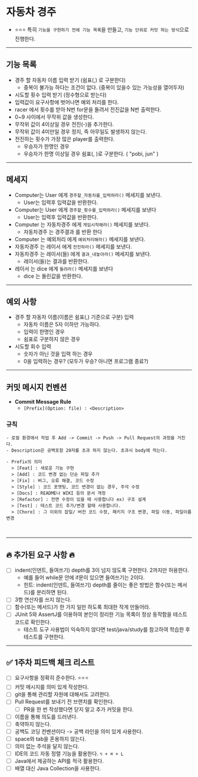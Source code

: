 # 자동차 경주
- ⭐️⭐⭐ 특히 `기능을 구현하기 전에 기능 목록`을 만들고, `기능 단위로 커밋 하는 방식`으로 진행한다.
---

## 기능 목록

- 경주 할 자동차 이름 입력 받기 (쉼표(,) 로 구분한다)
    - 중복이 불가능 하다는 조건이 없다. (중복이 있을수 있는 가능성을 열어두자)
- 시도할 횟수 입력 받기 (정수형으로 받는다)
- 입력값이 요구사항에 벗어나면 예외 처리를 한다.
- racer 에서 횟수를 받아 N번 for문을 돌려서 전진값을 N번 출력한다.
- 0~9 사이에서 무작위 값을 생성한다.
- 무작위 값이 4이상일 경우 전진(-)을 추가한다.
- 무작위 값이 4미만일 경우 정지, 즉 아무일도 발생하지 않는다.
- 전진하는 횟수가 가장 많은 player를 출력한다.
    - 우승자가 한명인 경우
    - 우승자가 한명 이상일 경우 쉼표(, )로 구분한다. ( "pobi, jun" )

---

## 메세지

- Computer는 User 에게 `경주할_자동차를_입력하라()` 메세지를 보낸다.
  - User는 입력후 입력값을 반환한다.
- Computer는 User 에게 `경주할_횟수를_입력하라()` 메세지를 보낸다
  - User는 입력후 입력값을 반환한다.
- Computer 는 자동차경주 에게 `게임시작해라()` 메세지를 보낸다.
  - 자동차경주 는 경주결과 를 반환 한다
- Computer 는 예외처리 에게 `예외처리해라()` 메세지를 보낸다.
- 자동차경주 는 레이서 에게 `전진하라()` 메세지를 보낸다.
- 자동차경주 는 레이서(들) 에게 `결과_내놓아라()` 메세지를 보낸다.
  - 레이서(들)는 결과를 반환한다.
- 레이서 는 dice 에게 `돌려라()` 메세지를 보낸다
  - dice 는 돌린값을 반환한다.

---

## 예외 사항

- 경주 할 자동차 이름(이름은 쉼표(,) 기준으로 구분) 입력
  - 자동차 이름은 5자 이하만 가능하다.
  - 입력이 한명인 경우
  - 쉼표로 구분하지 않은 경우
- 시도할 회수 입력
  - 숫자가 아닌 것을 입력 하는 경우
  - 0을 입력하는 경우? (모두가 우승? 아니면 프로그램 종료?)

---

## 커밋 메시지 컨벤션

- **Commit Message Rule**
    - `[Prefix](Option: file) : <Description>`

### 규칙

 ```
- 로컬 환경에서 작업 후 Add -> Commit -> Push -> Pull Request의 과정을 거친다.
- Description은 공백포함 20자를 초과 하지 않는다. 초과시 body에 적는다.

- Prefix의 의미
   > [Feat] : 새로운 기능 구현
   > [Add] : 코드 변경 없는 단순 파일 추가
   > [Fix] : 버그, 오류 해결, 코드 수정
   > [Style] : 코드 포맷팅, 코드 변경이 없는 경우, 주석 수정
   > [Docs] : README나 WIKI 등의 문서 개정
   > [Refactor] : 전면 수정이 있을 때 사용합니다 ex) 구조 설계
   > [Test] : 테스트 코드 추가/변경 할때 사용합니다.
   > [Chore] : 그 이외의 잡일/ 버전 코드 수정, 패키지 구조 변경, 파일 이동, 파일이름 변경
```
 <br>

---

## 🔥 추가된 요구 사항 🔥

- [ ] indent(인덴트, 들여쓰기) depth를 3이 넘지 않도록 구현한다. 2까지만 허용한다.
  - 예를 들어 while문 안에 if문이 있으면 들여쓰기는 2이다.
  - 힌트: indent(인덴트, 들여쓰기) depth를 줄이는 좋은 방법은 함수(또는 메서드)를 분리하면 된다.
- [ ] 3항 연산자를 쓰지 않는다.
- [ ] 함수(또는 메서드)가 한 가지 일만 하도록 최대한 작게 만들어라.
- [ ] JUnit 5와 AssertJ를 이용하여 본인이 정리한 기능 목록이 정상 동작함을 테스트 코드로 확인한다.
  - 테스트 도구 사용법이 익숙하지 않다면 test/java/study를 참고하여 학습한 후 테스트를 구현한다.
---

## ✅ 1주차 피드백 체크 리스트

- [ ] 요구사항을 정확히 준수한다. ⭐️⭐️⭐️
- [ ] 커밋 메시지를 의미 있게 작성한다.
- [ ] git을 통해 관리할 자원에 대해서도 고려한다.
- [ ] Pull Request를 보내기 전 브랜치를 확인한다.
  - [ ] PR을 한 번 작성했다면 닫지 말고 추가 커밋을 한다.
- [ ] 이름을 통해 의도를 드러낸다.
- [ ] 축약하지 않는다.
- [ ] 공백도 코딩 컨벤션이다 -> 공백 라인을 의미 있게 사용한다.
- [ ] space와 tab을 혼용하지 않는다.
- [ ] 의미 없는 주석을 달지 않는다.
- [ ] IDE의 코드 자동 정렬 기능을 활용한다. `⌥ + ⌘ + L`
- [ ] Java에서 제공하는 API를 적극 활용한다.
- [ ] 배열 대신 Java Collection을 사용한다.